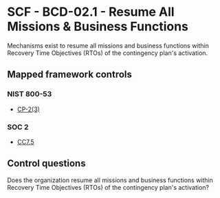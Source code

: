 # SCF - BCD-02.1 - Resume All Missions & Business Functions
Mechanisms exist to resume all missions and business functions within Recovery Time Objectives (RTOs) of the contingency plan's activation.
## Mapped framework controls
### NIST 800-53
- [CP-2(3)](../nist80053/cp-2-3.md)
  
### SOC 2
- [CC7.5](../soc2/cc75.md)
  
## Control questions
Does the organization resume all missions and business functions within Recovery Time Objectives (RTOs) of the contingency plan's activation?
  